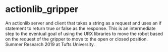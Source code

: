 # actionlib_gripper
An actionlib server and client that takes a string as a request and uses an if statement to return true or false as the response. This is an intermediate step to the eventual goal of using the URX libraries to move the robot based on the request of the gripper to move to the open or closed position. Summer Research 2019 at Tufts University.  
